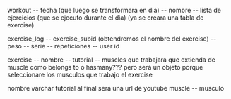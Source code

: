 workout
    -- fecha  (que luego se transformara en dia)
    -- nombre
    -- lista de ejercicios  (que se ejecuto durante el dia)  (ya se creara una tabla de exercise)





exercise_log
    -- exercise_subid  (obtendremos el nombre del exercise)
    -- peso
    -- serie
    -- repeticiones
    -- user id



exercise
    -- nombre
    -- tutorial
    -- muscles que trabajara que extienda de muscle como belongs to o hasmany???  pero será un objeto porque seleccionare los musculos que trabajo el exercise

nombre varchar
tutorial al final será una url de youtube
muscle
    -- musculo
